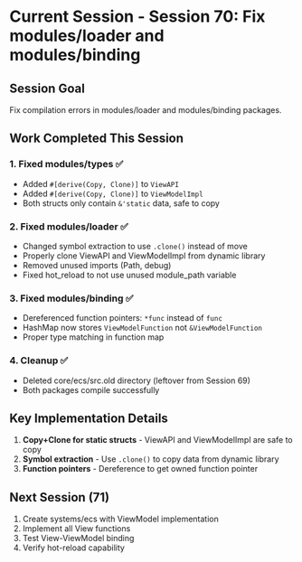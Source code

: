 # Current Session - Session 70: Fix modules/loader and modules/binding

## Session Goal
Fix compilation errors in modules/loader and modules/binding packages.

## Work Completed This Session

### 1. Fixed modules/types ✅
- Added `#[derive(Copy, Clone)]` to `ViewAPI`
- Added `#[derive(Copy, Clone)]` to `ViewModelImpl`
- Both structs only contain `&'static` data, safe to copy

### 2. Fixed modules/loader ✅
- Changed symbol extraction to use `.clone()` instead of move
- Properly clone ViewAPI and ViewModelImpl from dynamic library
- Removed unused imports (Path, debug)
- Fixed hot_reload to not use unused module_path variable

### 3. Fixed modules/binding ✅
- Dereferenced function pointers: `*func` instead of `func`
- HashMap now stores `ViewModelFunction` not `&ViewModelFunction`
- Proper type matching in function map

### 4. Cleanup ✅
- Deleted core/ecs/src.old directory (leftover from Session 69)
- Both packages compile successfully

## Key Implementation Details

1. **Copy+Clone for static structs** - ViewAPI and ViewModelImpl are safe to copy
2. **Symbol extraction** - Use `.clone()` to copy data from dynamic library
3. **Function pointers** - Dereference to get owned function pointer

## Next Session (71)

1. Create systems/ecs with ViewModel implementation
2. Implement all View functions
3. Test View-ViewModel binding
4. Verify hot-reload capability

